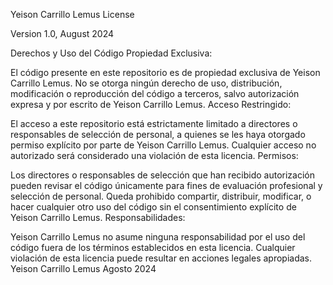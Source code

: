 Yeison Carrillo Lemus License

Version 1.0, August 2024

Derechos y Uso del Código
Propiedad Exclusiva:

El código presente en este repositorio es de propiedad exclusiva de Yeison Carrillo Lemus. No se otorga ningún derecho de uso, distribución, modificación o reproducción del código a terceros, salvo autorización expresa y por escrito de Yeison Carrillo Lemus.
Acceso Restringido:

El acceso a este repositorio está estrictamente limitado a directores o responsables de selección de personal, a quienes se les haya otorgado permiso explícito por parte de Yeison Carrillo Lemus. Cualquier acceso no autorizado será considerado una violación de esta licencia.
Permisos:

Los directores o responsables de selección que han recibido autorización pueden revisar el código únicamente para fines de evaluación profesional y selección de personal.
Queda prohibido compartir, distribuir, modificar, o hacer cualquier otro uso del código sin el consentimiento explícito de Yeison Carrillo Lemus.
Responsabilidades:

Yeison Carrillo Lemus no asume ninguna responsabilidad por el uso del código fuera de los términos establecidos en esta licencia.
Cualquier violación de esta licencia puede resultar en acciones legales apropiadas.
Yeison Carrillo Lemus
Agosto 2024
